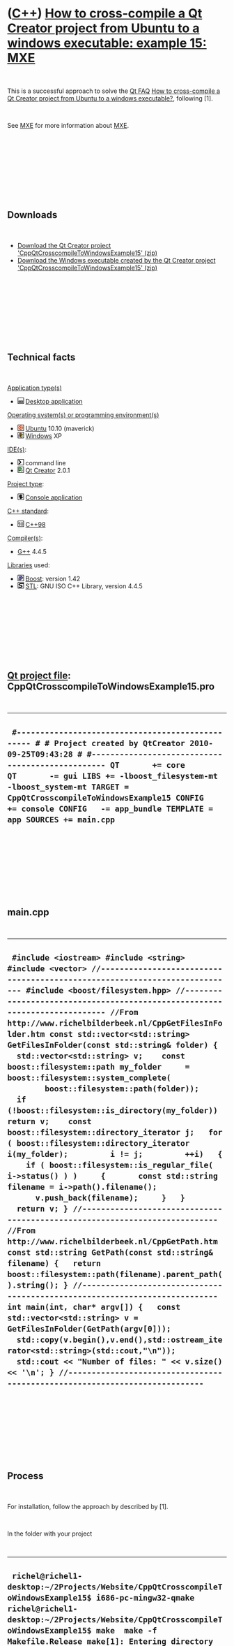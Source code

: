 



 

 

 

 

 

([C++](Cpp.htm)) [How to cross-compile a Qt Creator project from Ubuntu to a windows executable: example 15: MXE](CppQtCrosscompileToWindowsExample15.htm)
==========================================================================================================================================================

 

This is a successful approach to solve the [Qt FAQ](CppQtFaq.htm) [How
to cross-compile a Qt Creator project from Ubuntu to a windows
executable?](CppQtCrosscompileToWindows.htm), following \[1\].

 

See [MXE](CppMxe.htm) for more information about [MXE](CppMxe.htm).

 

 

 

 

 

Downloads
---------

 

-   [Download the Qt Creator project
    'CppQtCrosscompileToWindowsExample15' (zip)](CppQtCrosscompileToWindowsExample15.zip)
-   [Download the Windows executable created by the Qt Creator project
    'CppQtCrosscompileToWindowsExample15' (zip)](CppQtCrosscompileToWindowsExample15Exe.zip)

 

 

 

 

 

Technical facts
---------------

 

[Application type(s)](CppApplication.htm)

-   ![Desktop](PicDesktop.png) [Desktop
    application](CppDesktopApplication.htm)

[Operating system(s) or programming environment(s)](CppOs.htm)

-   ![Ubuntu](PicUbuntu.png) [Ubuntu](CppUbuntu.htm) 10.10 (maverick)
-   ![Windows](PicWindows.png) [Windows](CppWindows.htm) XP

[IDE(s)](CppIde.htm):

-   ![Command line](PicCl.png) command line
-   ![Qt Creator](PicQtCreator.png) [Qt Creator](CppQtCreator.htm) 2.0.1

[Project type](CppQtProjectType.htm):

-   ![console](PicConsole.png) [Console
    application](CppConsoleApplication.htm)

[C++ standard](CppStandard.htm):

-   ![C++98](PicCpp98.png) [C++98](Cpp98.htm)

[Compiler(s)](CppCompiler.htm):

-   [G++](CppGpp.htm) 4.4.5

[Libraries](CppLibrary.htm) used:

-   ![Boost](PicBoost.png) [Boost](CppBoost.htm): version 1.42
-   ![STL](PicStl.png) [STL](CppStl.htm): GNU ISO C++ Library, version
    4.4.5

 

 

 

 

 

[Qt project file](CppQtProjectFile.htm): CppQtCrosscompileToWindowsExample15.pro
--------------------------------------------------------------------------------

 

  -----------------------------------------------------------------------------------------------------------------------------------------------------------------------------------------------------------------------------------------------------------------------------------------------------------------------------------------------------------------------------
  ` #------------------------------------------------- # # Project created by QtCreator 2010-09-25T09:43:28 # #------------------------------------------------- QT       += core QT       -= gui LIBS += -lboost_filesystem-mt -lboost_system-mt TARGET = CppQtCrosscompileToWindowsExample15 CONFIG   += console CONFIG   -= app_bundle TEMPLATE = app SOURCES += main.cpp`
  -----------------------------------------------------------------------------------------------------------------------------------------------------------------------------------------------------------------------------------------------------------------------------------------------------------------------------------------------------------------------------

 

 

 

 

 

main.cpp
--------

 

  -----------------------------------------------------------------------------------------------------------------------------------------------------------------------------------------------------------------------------------------------------------------------------------------------------------------------------------------------------------------------------------------------------------------------------------------------------------------------------------------------------------------------------------------------------------------------------------------------------------------------------------------------------------------------------------------------------------------------------------------------------------------------------------------------------------------------------------------------------------------------------------------------------------------------------------------------------------------------------------------------------------------------------------------------------------------------------------------------------------------------------------------------------------------------------------------------------------------------------------------------------------------------------------------------------------------------------------------------------------------------------------------------------------------------------------------------------------------------------------------------------------------------------------------------------------------------------------------------------------------------------------------------
  ` #include <iostream> #include <string> #include <vector> //--------------------------------------------------------------------------- #include <boost/filesystem.hpp> //--------------------------------------------------------------------------- //From http://www.richelbilderbeek.nl/CppGetFilesInFolder.htm const std::vector<std::string> GetFilesInFolder(const std::string& folder) {   std::vector<std::string> v;    const boost::filesystem::path my_folder     = boost::filesystem::system_complete(         boost::filesystem::path(folder));    if (!boost::filesystem::is_directory(my_folder)) return v;    const boost::filesystem::directory_iterator j;   for ( boost::filesystem::directory_iterator i(my_folder);         i != j;         ++i)   {     if ( boost::filesystem::is_regular_file( i->status() ) )     {       const std::string filename = i->path().filename();       v.push_back(filename);     }   }   return v; } //--------------------------------------------------------------------------- //From http://www.richelbilderbeek.nl/CppGetPath.htm const std::string GetPath(const std::string& filename) {   return boost::filesystem::path(filename).parent_path().string(); } //--------------------------------------------------------------------------- int main(int, char* argv[]) {   const std::vector<std::string> v = GetFilesInFolder(GetPath(argv[0]));   std::copy(v.begin(),v.end(),std::ostream_iterator<std::string>(std::cout,"\n"));   std::cout << "Number of files: " << v.size() << '\n'; } //---------------------------------------------------------------------------`
  -----------------------------------------------------------------------------------------------------------------------------------------------------------------------------------------------------------------------------------------------------------------------------------------------------------------------------------------------------------------------------------------------------------------------------------------------------------------------------------------------------------------------------------------------------------------------------------------------------------------------------------------------------------------------------------------------------------------------------------------------------------------------------------------------------------------------------------------------------------------------------------------------------------------------------------------------------------------------------------------------------------------------------------------------------------------------------------------------------------------------------------------------------------------------------------------------------------------------------------------------------------------------------------------------------------------------------------------------------------------------------------------------------------------------------------------------------------------------------------------------------------------------------------------------------------------------------------------------------------------------------------------------

 

 

 

 

 

Process
-------

 

For installation, follow the approach by described by \[1\].

 

In the folder with your project

 

  --------------------------------------------------------------------------------------------------------------------------------------------------------------------------------------------------------------------------------------------------------------------------------------------------------------------------------------------------------------------------------------------------------------------------------------------------------------------------------------------------------------------------------------------------------------------------------------------------------------------------------------------------------------------------------------------------------------------------------------------------------------------------------------------------------------------------------------------------------------------------------------------------------------------------------------------------------------------------------------------------------------------------------------------------------------------------------------------------------------------------------------------------------------------------------------------------------------------------------------------------------------------------------------------------------------------------------------------------------------------------------------------------------------------------------------------------------------------------
  ``  richel@richel1-desktop:~/2Projects/Website/CppQtCrosscompileToWindowsExample15$ i686-pc-mingw32-qmake  richel@richel1-desktop:~/2Projects/Website/CppQtCrosscompileToWindowsExample15$ make  make -f Makefile.Release make[1]: Entering directory `/home/richel/qtsdk-2010.04/bin/Projects/Website/CppQtCrosscompileToWindowsExample15' i686-pc-mingw32-g++ -c -pipe -O2 -frtti -fexceptions -mthreads -Wall -DUNICODE -DQT_LARGEFILE_SUPPORT -DQT_NO_DEBUG -DQT_CORE_LIB -DQT_THREAD_SUPPORT -I'/home/richel/mingw-cross-env-2.15/usr/i686-pc-mingw32/include/QtCore' -I'/home/richel/mingw-cross-env-2.15/usr/i686-pc-mingw32/include' -I'/home/richel/mingw-cross-env-2.15/usr/i686-pc-mingw32/include/ActiveQt' -I'release' -I'/home/richel/mingw-cross-env-2.15/usr/i686-pc-mingw32/mkspecs/unsupported/win32-g++-cross' -o release/main.o main.cpp i686-pc-mingw32-g++ -enable-stdcall-fixup -Wl,-enable-auto-import -Wl,-enable-runtime-pseudo-reloc -Wl,-s -Wl,-subsystem,console -mthreads -Wl -o release/CppQtCrosscompileToWindowsExample15.exe release/main.o  -L'/home/richel/mingw-cross-env-2.15/usr/i686-pc-mingw32/lib' -lboost_filesystem-mt -lboost_system-mt -lQtCore -lkernel32 -luser32 -lshell32 -luuid -lole32 -ladvapi32 -lws2_32 -lz  make[1]: Leaving directory `/home/richel/qtsdk-2010.04/bin/Projects/Website/CppQtCrosscompileToWindowsExample15'  richel@richel1-desktop:~/2Projects/Website/CppQtCrosscompileToWindowsExample15$ ``
  --------------------------------------------------------------------------------------------------------------------------------------------------------------------------------------------------------------------------------------------------------------------------------------------------------------------------------------------------------------------------------------------------------------------------------------------------------------------------------------------------------------------------------------------------------------------------------------------------------------------------------------------------------------------------------------------------------------------------------------------------------------------------------------------------------------------------------------------------------------------------------------------------------------------------------------------------------------------------------------------------------------------------------------------------------------------------------------------------------------------------------------------------------------------------------------------------------------------------------------------------------------------------------------------------------------------------------------------------------------------------------------------------------------------------------------------------------------------------

 

Now the Windows executable can be found in the /release folder.

 

 

 

 

 

External links
--------------

 

-   [MinGW cross compiling environment
    homepage](http://mingw-cross-env.nongnu.org)

 

 

 

 

 

Acknowledgements
----------------

 

Thanks to Mark Brand for contacting me: at the first try this approach
failed and Mark let me try this approach again.

 

 

 

 

 

[References](CppReferences.htm)
-------------------------------

 

 

 

 

 

\[1\] http://mingw-cross-env.nongnu.org/\#tutorial
--------------------------------------------------

 

  -----------------------------------------------------------------------------------------------------------------------------------------------------------------------------------------------------------------------------------------------------------------------------------------------------------------------------------------------------------------------------------------------------------------------------------------------------------------------------------------------------------------------------------------------------------------------------------------------------------------------------------------------------------------------------------------------------------------------------------------------------------------------------------------------------------------------------------------------------------------------------------------------------------------------------------------------------------------------------------------------------------------------------------------------------------------------------------------------------------------------------------------------------------------------------------------------------------------------------------------------------------------------------------------------------------------------------------------------------------------------------------------------------------------------------------------------------------------------------------------------------------------------------------------------------------------------------------------------------------------------------------------------------------------------------------------------------------------------------------------------------------------------------------------------------------------------------------------------------------------------------------------------------------------------------------------------------------------------------------------------------------------------------------------------------------------------------------------------------------------------------------------------------------------------------------------------------------------------------------------------------------------------------------------------------------------------------------------------------------------------------------------------------------------------------------------------------------------------------------------------------------------------------------------------------------------------------------------------------------------------------------------------------------------------------------------------------------------------------------------------------------------------------------------------------------------------------------------------------------------------------------------------------------------------------------------------------------------------------------------------------------------------------------------------------------------------------------------------------------------------------------------------------------------------------------------------------------------------------------------------------------------------------------------------------------------------------------------------------------------------------------------------------------------------------------------------------------------------------------------------------------------------------------------------------------------------------------------------------------------------------------------------------------------------------------------------------------------------------------------------------------------------------------------------------------------------------------------------------------------------------------------------------------------------------------------------------------------------------------------------------------------------------------------------------------------------------------------------------------------------------------------------------------------------------------------------------------------------------------------------------------------------------------------------------------------------------------------------
  ``  Tutorial Step 1: Download and Unpack  First, you should ensure that your system meets mingw-cross-env's requirements. You probably need to install some stuff.  When everything is fine, download the latest release:  wget http://download.savannah.nongnu.org/releases/mingw-cross-env/mingw-cross-env-2.15.tar.gz  and unpack the tarball:  tar -xzvf mingw-cross-env-2.15.tar.gz  If you don't mind installing it in your home directory, just skip the following step and go straight to step 3. Step 2: System-wide Installation (optional)  Now you should save any previous installation of the mingw-cross-env. Assuming you've installed it under /opt/mingw (any other directory will do as well), you should execute the following commands:  su mv /opt/mingw /opt/mingw.old exit  Then you need to transfer the entire directory to its definitive location. We will assume again you use /opt/mingw, but feel free to use any other directory if you like.  su mv mingw-cross-env-2.15 /opt/mingw exit  We're almost done. Just change to your newly created directory and get going:  cd /opt/mingw  Step 3: Build mingw-cross-env  Enter the directory where you've unpacked the mingw-cross-env. Now it depends on what you actually want ? or need.  If you choose to enter:  make  you're in for a long wait, because it compiles a lot of packages. On the other hand it doesn't require any intervention, so you're free to do whatever you like ? like watch a movie or go for a night on the town. When it's done you'll find that you've installed a very capable Win32 cross compiler onto your system.  If you only need the most basic tools you can also use:  make gcc  and add any additional packages you need later on. You can also supply a host of packages on the command line, e.g.:  make gtk lua libidn  You'll always end up with a consistent cross compiling environment.  After you're done it just needs a little post-installation. Step 4: Environment Variables  Edit your .bashrc script in order to change $PATH:  export PATH=/where mingw-cross-env is installed/usr/bin:$PATH  Note that any compiler related environment variables (like $CC, $LDFLAGS, etc.) may spoil your compiling pleasure, so be sure to delete or disable those.  Congratulations! You're ready to cross compile anything you like. Step 5a: Cross compile your Project (Autotools)  If you use the Autotools, all you have to do is:  ./configure --host=i686-pc-mingw32 make  Don't worry about a warning like this:  configure: WARNING: If you wanted to set the --build type, don't use --host. If a cross compiler is detected then cross compile mode will be used.  Everything will be just fine. Step 5b: Cross compile your Project (Qt)  If you have a Qt application, all you have to do is:  i686-pc-mingw32-qmake make  If you are using Qt plugins such as database drivers or graphics plugins, you should also have a look at the Qt documentation about static plugins. Step 5c: Cross compile your Project (Makefile)  If you have a handwritten Makefile, you probably will have to make a few adjustments to it:  CC=$(CROSS)gcc LD=$(CROSS)ld AR=$(CROSS)ar  You may have to add a few others, depending on your project.  Then, all you have to do is:  make CROSS=i686-pc-mingw32-  That's it! Step 5d: Cross compile your Project (OSG)  Using static OpenSceneGraph libraries requires a few changes to your source. The graphics subsystem and all plugins required by your application must be referenced explicitly. Use a code block like the following:  #ifdef OSG_LIBRARY_STATIC USE_GRAPHICSWINDOW() USE_OSGPLUGIN(<plugin1>) USE_OSGPLUGIN(<plugin2>) ... #endif  Look at examples/osgstaticviewer/osgstaticviewer.cpp in the OpenSceneGraph source distribution for an example. This example can be compiled with the following command:  i686-pc-mingw32-g++ \     -o osgstaticviewer.exe examples/osgstaticviewer/osgstaticviewer.cpp \     `i686-pc-mingw32-pkg-config --cflags openscenegraph-osgViewer openscenegraph-osgPlugins` \     `i686-pc-mingw32-pkg-config --libs openscenegraph-osgViewer openscenegraph-osgPlugins`  The i686-pc-mingw32-pkg-config command from mingw-cross-env will automatically add -DOSG_LIBRARY_STATIC to your compiler flags.  ``
  -----------------------------------------------------------------------------------------------------------------------------------------------------------------------------------------------------------------------------------------------------------------------------------------------------------------------------------------------------------------------------------------------------------------------------------------------------------------------------------------------------------------------------------------------------------------------------------------------------------------------------------------------------------------------------------------------------------------------------------------------------------------------------------------------------------------------------------------------------------------------------------------------------------------------------------------------------------------------------------------------------------------------------------------------------------------------------------------------------------------------------------------------------------------------------------------------------------------------------------------------------------------------------------------------------------------------------------------------------------------------------------------------------------------------------------------------------------------------------------------------------------------------------------------------------------------------------------------------------------------------------------------------------------------------------------------------------------------------------------------------------------------------------------------------------------------------------------------------------------------------------------------------------------------------------------------------------------------------------------------------------------------------------------------------------------------------------------------------------------------------------------------------------------------------------------------------------------------------------------------------------------------------------------------------------------------------------------------------------------------------------------------------------------------------------------------------------------------------------------------------------------------------------------------------------------------------------------------------------------------------------------------------------------------------------------------------------------------------------------------------------------------------------------------------------------------------------------------------------------------------------------------------------------------------------------------------------------------------------------------------------------------------------------------------------------------------------------------------------------------------------------------------------------------------------------------------------------------------------------------------------------------------------------------------------------------------------------------------------------------------------------------------------------------------------------------------------------------------------------------------------------------------------------------------------------------------------------------------------------------------------------------------------------------------------------------------------------------------------------------------------------------------------------------------------------------------------------------------------------------------------------------------------------------------------------------------------------------------------------------------------------------------------------------------------------------------------------------------------------------------------------------------------------------------------------------------------------------------------------------------------------------------------------------------------------------------------------------------

 

 

 

 

 





 



